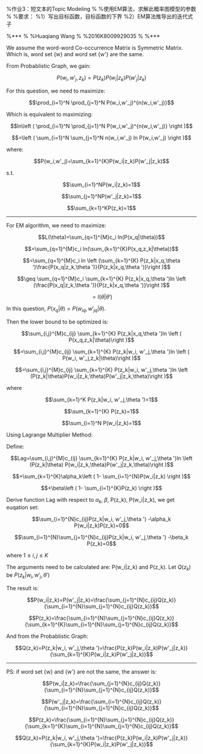 %作业3：短文本的Topic Modeling
%
%使用EM算法，求解此概率图模型的参数
%
%要求：
%1）写出目标函数，目标函数的下界
%2）EM算法推导出的迭代式子

%***
%
%Huaqiang Wang
%
%2016K8009929035
%
%***

We assume the word-word Co-occurrence Matrix is Symmetric Matrix. Which is,  word set {w} and word set {w'} are the same. 

From Probablistic Graph, we gain:


$$P(w_i,w'_j,z_k)=P(z_k)P(w_i|z_k)P(w'_j|z_k)$$

For this question, we need to maximize:

$$\prod_{i=1}^N \prod_{j=1}^N P(w_i,w'_j)^{n(w_i,w'_j)}$$

Which is equivalent to maximizing:

$$ln\left ( \prod_{i=1}^N \prod_{j=1}^N P(w_i,w'_j)^{n(w_i,w'_j)} \right )$$

$$=\left ( \sum_{i=1}^N \sum_{j=1}^N n(w_i,w'_j) ln P(w_i,w'_j) \right )$$

where:


$$P(w_i,w'_j)=\sum_{k=1}^{K}P(w_i|z_k)P(w'_j|z_k)$$

s.t.

$$\sum_{i=1}^NP(w_i|z_k)=1$$

$$\sum_{j=1}^NP(w'_j|z_k)=1$$

$$\sum_{k=1}^KP(z_k)=1$$

***

For EM algorithm, we need to maximize:

$$L(\theta)=\sum_{q=1}^{M}c_i ln(P(x_q|\theta))$$

$$=\sum_{q=1}^{M}c_i ln(\sum_{k=1}^{K}P(x_q,z_k|\theta))$$

$$=\sum_{q=1}^{M}c_i ln \left (\sum_{k=1}^{K} P(z_k|x_q,\theta ')\frac{P(x_q|z_k,\theta ')}{P(z_k|x_q,\theta ')}\right )$$

$$\geq \sum_{q=1}^{M}c_i \sum_{k=1}^{K} P(z_k|x_q,\theta ')ln \left (\frac{P(x_q|z_k,\theta ')}{P(z_k|x_q,\theta ')}\right )$$

$$=l(\theta|\theta')$$


In this question, $P(x_q|\theta)=P(w_{iq},w'_{jq}|\theta)$. 

Then the lower bound to be optimized is:

$$\sum_{i,j}^{M}c_{ij} \sum_{k=1}^{K} P(z_k|x_q,\theta ')ln \left ( P(x_q,z_k|\theta)\right )$$

$$=\sum_{i,j}^{M}c_{ij} \sum_{k=1}^{K} P(z_k|w_i, w'_j,\theta ')ln \left ( P(w_i, w'_j,z_k|\theta)\right )$$

$$=\sum_{i,j}^{M}c_{ij} \sum_{k=1}^{K} P(z_k|w_i, w'_j,\theta ')ln \left (P(z_k|\theta)P(w_i|z_k,\theta)P(w'_j|z_k,\theta)\right )$$

where 

$$\sum_{k=1}^K P(z_k|w_i, w'_j,\theta ')=1$$

$$\sum_{k=1}^{K} P(z_k)=1$$

$$\sum_{i=1}^N P(w_i|z_k)=1$$


Using Lagrange Multiplier Method:


Define:

$$Lag=\sum_{i,j}^{M}c_{ij} \sum_{k=1}^{K} P(z_k|w_i, w'_j,\theta ')ln \left (P(z_k|\theta) P(w_i|z_k,\theta)P(w'_j|z_k,\theta)\right )$$

$$+\sum_{k=1}^{K}\alpha_k\left ( 1- \sum_{i=1}^{N}P(w_i|z_k) \right )$$

$$+\beta\left ( 1- \sum_{i=1}^{K}P(z_k) \right )$$

Derive function Lag with respect to $\alpha_k$, $\beta$, P(z_k), P(w_i|z_k), we get euqation set:

$$\sum_{i=1}^{N}c_{ij}P(z_k|w_i, w'_j,\theta ') -\alpha_k P(w_i|z_k)P(z_k)=0$$

$$\sum_{i=1}^{N}\sum_{j=1}^{N}c_{ij}P(z_k|w_i, w'_j,\theta ') -\beta_k P(z_k)=0$$

where $1\leq i,j \leq K$

The arguments need to be calculated are: P(w_i|z_k) and P(z_k). Let $Q(z_k)$ be $P(z_k|w_i, w'_j,\theta ')$

The result is:

$$P(w_i|z_k)=P(w'_j|z_k)=\frac{\sum_{j=1}^{N}c_{ij}Q(z_k)}{\sum_{i=1}^{N}\sum_{j=1}^{N}c_{ij}Q(z_k)}$$

$$P(z_k)=\frac{\sum_{i=1}^{N}\sum_{j=1}^{N}c_{ij}Q(z_k)}{\sum_{k=1}^{K}\sum_{i=1}^{N}\sum_{j=1}^{N}c_{ij}Q(z_k)}$$

And from the Probablistic Graph:

$$Q(z_k)=P(z_k|w_i, w'_j,\theta ')=\frac{P(z_k)P(w_i|z_k)P(w'_j|z_k)}{\sum_{k=1}^{K}P(w_i|z_k)P(w'_j|z_k)}$$

***

PS: if word set {w} and {w'} are not the same, the answer is:

$$P(w_i|z_k)=\frac{\sum_{j=1}^{N}c_{ij}Q(z_k)}{\sum_{i=1}^{N}\sum_{j=1}^{N}c_{ij}Q(z_k)}$$

$$P(w'_j|z_k)=\frac{\sum_{i=1}^{N}c_{ij}Q(z_k)}{\sum_{i=1}^{N}\sum_{j=1}^{N}c_{ij}Q(z_k)}$$

$$P(z_k)=\frac{\sum_{i=1}^{N}\sum_{j=1}^{N}c_{ij}Q(z_k)}{\sum_{k=1}^{K}\sum_{i=1}^{N}\sum_{j=1}^{N}c_{ij}Q(z_k)}$$

$$Q(z_k)=P(z_k|w_i, w'_j,\theta ')=\frac{P(z_k)P(w_i|z_k)P(w'_j|z_k)}{\sum_{k=1}^{K}P(w_i|z_k)P(w'_j|z_k)}$$


